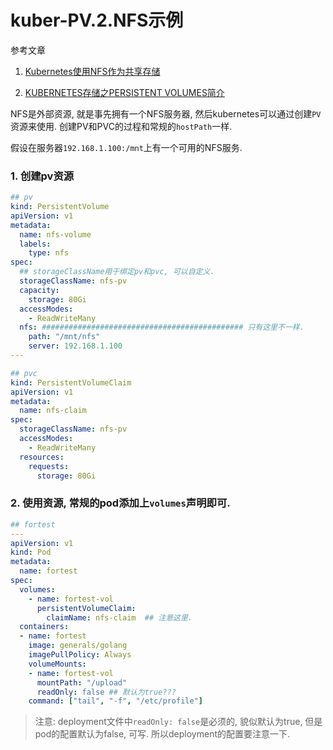 # kuber-PV.2.NFS示例

参考文章

1. [Kubernetes使用NFS作为共享存储](https://blog.51cto.com/passed/2160149)

2. [KUBERNETES存储之PERSISTENT VOLUMES简介](https://www.cnblogs.com/styshoo/p/6731425.html)

NFS是外部资源, 就是事先拥有一个NFS服务器, 然后kubernetes可以通过创建`PV`资源来使用. 创建PV和PVC的过程和常规的`hostPath`一样.

假设在服务器`192.168.1.100:/mnt`上有一个可用的NFS服务.

### 1. 创建pv资源

```yaml
## pv
kind: PersistentVolume
apiVersion: v1
metadata:
  name: nfs-volume
  labels:
    type: nfs
spec:
  ## storageClassName用于绑定pv和pvc, 可以自定义.
  storageClassName: nfs-pv
  capacity:
    storage: 80Gi
  accessModes:
    - ReadWriteMany
  nfs: ############################################# 只有这里不一样.
    path: "/mnt/nfs"
    server: 192.168.1.100
---

## pvc
kind: PersistentVolumeClaim
apiVersion: v1
metadata:
  name: nfs-claim
spec:
  storageClassName: nfs-pv
  accessModes:
    - ReadWriteMany
  resources:
    requests:
      storage: 80Gi
```

### 2. 使用资源, 常规的pod添加上`volumes`声明即可.

```yaml
## fortest
---
apiVersion: v1
kind: Pod
metadata:
  name: fortest
spec:
  volumes:
    - name: fortest-vol
      persistentVolumeClaim:
        claimName: nfs-claim  ## 注意这里.
  containers:
  - name: fortest
    image: generals/golang
    imagePullPolicy: Always
    volumeMounts:
    - name: fortest-vol
      mountPath: "/upload"
      readOnly: false ## 默认为true???
    command: ["tail", "-f", "/etc/profile"]
```

> 注意: deployment文件中`readOnly: false`是必须的, 貌似默认为true, 但是pod的配置默认为false, 可写. 所以deployment的配置要注意一下.